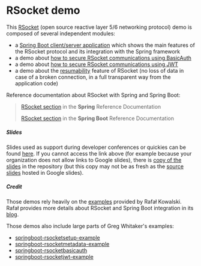 # RSocket demo

This [RSocket](http://rsocket.io/) (open source reactive layer 5/6 networking protocol) demo is composed of several independent modules:

- a [Spring Boot client/server application](springboot/README.md) which shows the main features of the RSocket protocol and its integration with the Spring framework
- a demo about [how to secure RSocket communications using BasicAuth](security-basicauth/README.md)
- a demo about [how to secure RSocket communications using JWT](security-jwt/README.md)
- a demo about the [resumability](resumability/README.md) feature of RSocket (no loss of data in case of a broken connection, in a full transparent way from the application code)

 
Reference documentation about RSocket with Spring and Spring Boot:
>[RSocket section](https://docs.spring.io/spring/docs/current/spring-framework-reference/web-reactive.html#rsocket) in the **Spring** Reference Documentation
>
>[RSocket section](https://docs.spring.io/spring-boot/docs/current/reference/htmlsingle/#boot-features-rsocket) in the **Spring Boot** Reference Documentation 
 
##### Slides
Slides used as support during developer conferences or quickies can be found [here](https://cutt.ly/volkaert-rsocket).
If you cannot access the link above (for example because your organization does not allow links to Google slides), there is [copy of the slides](slides.pdf) 
in the repository (but this copy may not be as fresh as the [source slides](https://cutt.ly/volkaert-rsocket) hosted in Google slides).
 
##### Credit
Those demos rely heavily on the [examples](https://github.com/b3rnoulli/rsocket-examples) provided by Rafał Kowalski.
Rafał provides more details about RSocket and Spring Boot integration in its [blog](https://blog.grapeup.com/read/reactive-service-to-service-communication-with-rsocket-abstraction-over-the-rsocket-66).

Those demos also include large parts of Greg Whitaker's examples:
- [springboot-rsocketsetup-example](https://github.com/gregwhitaker/springboot-rsocketsetup-example)
- [springboot-rsocketmetadata-example](https://github.com/gregwhitaker/springboot-rsocketmetadata-example)
- [springboot-rsocketbasicauth](https://github.com/gregwhitaker/springboot-rsocketbasicauth-example)
- [springboot-rsocketjwt-example](https://github.com/gregwhitaker/springboot-rsocketjwt-example)



